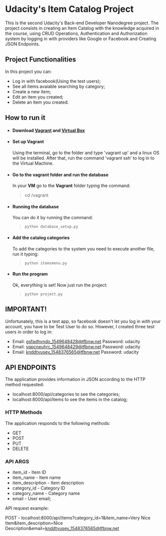 # Udacity's Item Catalog Project
This is the second Udacity's Back-end Developer Nanodegree project. 
The project consists in creating an Item Catalog with the knowledge acquired in the course, using CRUD Operations, Authentication and Authorization system by logging in with providers like Google or Facebook and Creating JSON Endpoints.

## Project Functionalities
In this project you can:
-  Log in with facebook(Using the test users);
- See all items avaiable searching by category;
- Create a new item;
- Edit an item you created;
- Delete an item you created.

## How to run it
- #### Download [Vagrant][Vagrant] and [Virtual Box][VM]
- #### Set up Vagrant 
    Using the terminal, go to the folder and type 'vagrant up' and a linux OS will be installed. After that, run the command 'vagrant ssh' to log in to the Virtual Machine.
 - #### Go to the vagrant folder and run the database
	In your **VM** go to the **Vagrant** folder typing the command:
	>cd /vagrant
- #### Running the database  
	You can do it by running the command:
	 >`python database_setup.py`
- #### Add the catalog categories
	To add the categories to the system you need to execute another file, run it typing: 
	 >`python itemsmenu.py`
- #### Run the program
	Ok, everything is set! Now just run the project:
	>`python project.py`
	
## IMPORTANT!
Unfortunately, this is a test app, so facebook doesn't let you log in with your account, you have to be Test User to do so. However, I created three test users in order to log in:
- Email: gsfadhvndo_1549648428@tfbnw.net Password: udacity
- Email: vqpcneuhrc_1549648429@tfbnw.net Password: udacity
- Email: knddtvusev_1548376565@tfbnw.net Password: udacity

## API ENDPOINTS
The application provides information in JSON according to the HTTP method requested:
- localhost:8000/api/categories to see the categories;
- localhost:8000/api/items to see the items in the catalog;

### HTTP Methods
The application responds to the following methods:
- GET
- POST
- PUT
- DELETE

### API ARGS
- item_id - Item ID
- item_name - Item name
- item_description - Item description
- category_id - Category ID
- category_name - Category name
- email - User email;

API request example:

POST - localhost:8000/api/items?category_id=1&item_name=Very Nice Item&item_description=Nice Description&email=knddtvusev_1548376565@tfbnw.net


[Vagrant]: <https://www.vagrantup.com/downloads.html>
[VM]: <https://www.virtualbox.org/wiki/Downloads>

